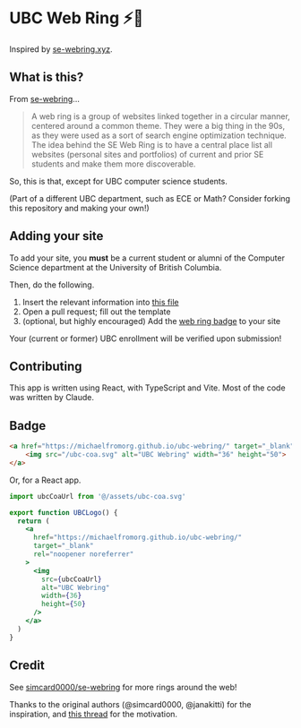 # UBC Web Ring ⚡🦅

Inspired by [se-webring.xyz](https://se-webring.xyz).

## What is this?

From [se-webring](https://github.com/simcard0000/se-webring)...

> A web ring is a group of websites linked together in a circular manner, centered around a common theme. They were a big thing in the 90s, as they were used as a sort of search engine optimization technique. The idea behind the SE Web Ring is to have a central place list all websites (personal sites and portfolios) of current and prior SE students and make them more discoverable.

So, this is that, except for UBC computer science students.

(Part of a different UBC department, such as ECE or Math? Consider forking this repository and making your own!)

## Adding your site

To add your site, you **must** be a current student or alumni of the Computer Science department at the University of British Columbia.

Then, do the following.

1. Insert the relevant information into [this file](https://github.com/michaelfromorg/ubc-webring/edit/main/src/data/websites.json)
2. Open a pull request; fill out the template
3. (optional, but highly encouraged) Add the [web ring badge](#badge) to your site

Your (current or former) UBC enrollment will be verified upon submission!

## Contributing

This app is written using React, with TypeScript and Vite. Most of the code was written by Claude.

## Badge

```html
<a href="https://michaelfromorg.github.io/ubc-webring/" target="_blank" rel="noopener noreferrer">
    <img src="/ubc-coa.svg" alt="UBC Webring" width="36" height="50">
</a>
```

Or, for a React app.

```jsx
import ubcCoaUrl from '@/assets/ubc-coa.svg'

export function UBCLogo() {
  return (
    <a 
      href="https://michaelfromorg.github.io/ubc-webring/" 
      target="_blank" 
      rel="noopener noreferrer"
    >
      <img 
        src={ubcCoaUrl} 
        alt="UBC Webring" 
        width={36} 
        height={50} 
      />
    </a>
  )
}
```

## Credit

See [simcard0000/se-webring](https://github.com/simcard0000/se-webring) for more rings around the web!

Thanks to the original authors (@simcard0000, @janakitti) for the inspiration, and [this thread](https://x.com/garrethleee/status/1874499577102860691) for the motivation. 
